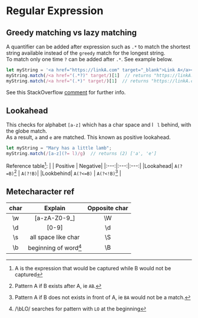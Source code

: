 # Regular Expression


## Greedy matching vs lazy matching

A quantifier can be added after expression such as `.*` to match the shortest string available instead of the `greedy` match for the longest string.\
To match only one time `?` can be added after `.*`. See example below.
```javascript
let myString = '<a href="https://linkA.com" target="_blank">Link A</a><a href="https://linkB.com/" target="_blank">Link B</a>';
myString.match(/<a href="(.*?)" target/)[1]  // returns "https://linkA.com"
myString.match(/<a href="(.*)" target/)[1]  // returns "https://linkA.com" target="_blank">Link A</a><a href="https://linkB.com/"

```
See this StackOverflow [comment](https://stackoverflow.com/a/34806154) for further info. 


## Lookahead

This checks for alphabet `[a-z]` which has a char space and l ` l` behind, with the globe match. \
As a result, `a` and `e` are matched. This known as positive lookahead.
```javascript
let myString = "Mary has a little lamb";
myString.match(/[a-z](?= l)/g)  // returns (2) ['a', 'e']


```


Reference table[^1]:
|     | Positive | Negative|
|:---:|:---:|:---:|
|Lookahead| `A(?=B)`[^2] | `A(?!B)`|
|Lookbehind| `A(?<=B)` | `A(?<!B)`[^3] |

[^1]: A is the expression that would be captured while B would not be captured
[^2]: Pattern A if B exists after A, ie `AB`.
[^3]: Pattern A if B does not exists in front of A, ie `BA` would not be a match.




## Metecharacter ref
| char | Explain | Opposite char |
| :---: | :---: | :---: |
| \w | [a-zA-Z0-9_] | \W |
| \d | [0-9] | \d |
| \s | all space like char | \S |
| \b | beginning of word[^4]  | \B |

[^4]: /\bLO/ searches for pattern with `LO` at the beginning
